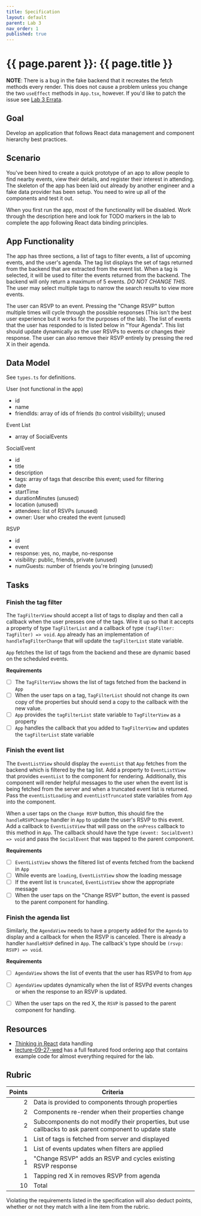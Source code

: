 ```yaml
---
title: Specification
layout: default
parent: Lab 3
nav_order: 1
published: true
---
```


# {{ page.parent }}: {{ page.title }}

**NOTE**: There is a bug in the fake backend that it recreates the fetch methods
every render. This does not cause a problem unless you change the two
`useEffect` methods in `App.tsx`, however. If you'd like to patch the issue see
[Lab 3 Errata](errata.html).

## Goal

Develop an application that follows React data management and component
hierarchy best practices.

## Scenario

You've been hired to create a quick prototype of an app to allow people to find
nearby events, view their details, and register their interest in attending. The
skeleton of the app has been laid out already by another engineer and a fake
data provider has been setup. You need to wire up all of the components and test
it out.

When you first run the app, most of the functionality will be disabled. Work
through the description here and look for TODO markers in the lab to complete
the app following React data binding principles.

## App Functionality

The app has three sections, a list of tags to filter events, a list of upcoming
events, and the user's agenda. The tag list displays the set of tags returned
from the backend that are extracted from the event list. When a tag is selected,
it will be used to filter the events returned from the backend. The backend will
only return a maximum of 5 events. *DO NOT CHANGE THIS*. The user may select
multiple tags to narrow the search results to view more events.

The user can RSVP to an event. Pressing the "Change RSVP" button multiple times
will cycle through the possible responses (This isn't the best user experience
but it works for the purposes of the lab). The list of events that the user has
responded to is listed below in "Your Agenda". This list should update
dynamically as the user RSVPs to events or changes their response. The user can
also remove their RSVP entirely by pressing the red X in their agenda.


## Data Model

See `types.ts` for definitions.

User (not functional in the app)

- id
- name
- friendIds: array of ids of friends (to control visibility); unused

Event List

- array of SocialEvents

SocialEvent

- id
- title
- description
- tags: array of tags that describe this event; used for filtering
- date
- startTime
- durationMinutes (unused)
- location (unused)
- attendees: list of RSVPs (unused)
- owner: User who created the event (unused)

RSVP

- id
- event
- response: yes, no, maybe, no-response
- visibility: public, friends, private (unused)
- numGuests: number of friends you're bringing (unused)

## Tasks

### Finish the tag filter

The `TagFilterView` should accept a list of tags to display and then call a
callback when the user presses one of the tags. Wire it up so that it accepts a
property of type `TagFilterList` and a callback  of type `(tagFilter: TagFilter)
=> void`. `App` already has an implementation of `handleTagFilterChange` that
will update the `tagFilterList` state variable.

`App` fetches the list of tags from the backend and these are dynamic
based on the scheduled events.

**Requirements**

- [ ] The `TagFilterView` shows the list of tags fetched from the backend in `App`
- [ ] When the user taps on a tag, `TagFilterList` should not change its own
  copy of the properties but should send a copy to the callback with the new
  value.
- [ ] `App` provides the `tagFilterList` state variable to `TagFilterView` as a
  property
- [ ] `App` handles the callback that you added to `TagFilterView` and updates
  the `tagFilterList` state variable

### Finish the event list

The `EventListView` should display the `eventList` that `App` fetches from the
backend which is filtered by the tag list. Add a property to `EventListView`
that provides `eventList` to the component for rendering. Additionally, this
component will render helpful messages to the user when the event list is being
fetched from the server and when a truncated event list is returned. Pass the
`eventListLoading` and `eventListTruncated` state variables from `App` into
the component.

When a user taps on the `Change RSVP` button, this should fire the
`handleRSVPChange` handler in `App` to update the user's RSVP to this event. Add
a callback to `EventListView` that will pass on the `onPress` callback to this
method in `App`. The callback should have the type `(event: SocialEvent) =>
void` and pass the `SocialEvent` that was tapped to the parent component.

**Requirements**

- [ ] `EventListView` shows the filtered list of events fetched from the backend in `App`
- [ ] While events are `loading`, `EventListView` show the loading message
- [ ] If the event list is `truncated`, `EventListView` show the appropriate message
- [ ] When the user taps on the "Change RSVP" button, the event is passed to the
  parent component for handling.

### Finish the agenda list

Similarly, the `AgendaView` needs to have a property added for the `Agenda` to
display and a callback for when the RSVP is canceled. There is already a handler
`handleRSVP` defined in `App`. The callback's type should be `(rsvp: RSVP) =>
void`.

**Requirements**

- [ ] `AgendaView` shows the list of events that the user has RSVPd to from `App`
- [ ] `AgendaView` updates dynamically when the list of RSVPd events changes or
  when the response to an RSVP is updated.
- [ ] When the user taps on the red X, the `RSVP` is passed to the parent
  component for handling.


## Resources

- [Thinking in React](https://react.dev/learn/thinking-in-react) data handling
- [lecture-09-27-wed](https://github.com/bsu-cs-jb/lecture-09-27-wed) has a
  full featured food ordering app that contains example code for almost
  everything required for the lab.

## Rubric

| Points | Criteria |
| ------:| -------- |
| 2      | Data is provided to components through properties |
| 2      | Components re-render when their properties change |
| 2      | Subcomponents do not modify their properties, but use callbacks to ask parent component to update state |
| 1      | List of tags is fetched from server and displayed |
| 1      | List of events updates when filters are applied |
| 1      | "Change RSVP" adds an RSVP and cycles existing RSVP response |
| 1      | Tapping red X in removes RSVP from agenda |
| 10     | Total |

Violating the requirements listed in the specification will also deduct points,
whether or not they match with a line item from the rubric.


